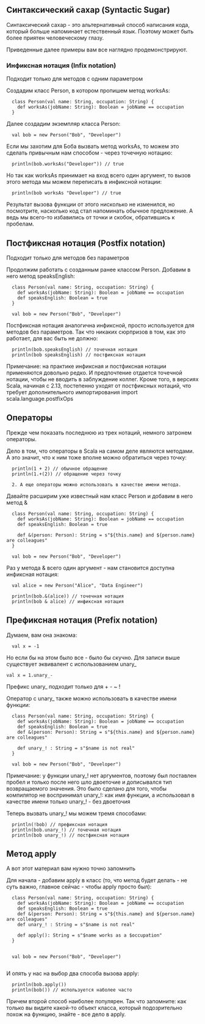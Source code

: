 ## Синтаксический сахар (Syntactic Sugar)
Синтаксический сахар - это альтернативный способ написания кода, который больше напоминает естественный язык. Поэтому может быть более приятен человеческому глазу.

Приведенные далее примеры вам все наглядно продемонстрируют.

### Инфиксная нотация (Infix notation)
Подходит только для методов с одним параметром 

 

Создадим класс Person, в котором пропишем метод worksAs:
```
  class Person(val name: String, occupation: String) {
    def worksAs(jobName: String): Boolean = jobName == occupation
  }
``` 

Далее создадим экземпляр класса Person:
```
  val bob = new Person("Bob", "Developer")
``` 

Если мы захотим для Боба вызвать метод worksAs, то можем это сделать привычным нам способом - через точечную нотацию:
```
  println(bob.worksAs("Developer")) // true
```

Но так как worksAs принимает на вход всего один аргумент, то вызов этого метода мы можем переписать в инфиксной нотации:
```
  println(bob worksAs "Developer") // true
```
Результат вызова функции от этого нисколько не изменился, но посмотрите, насколько код стал напоминать обычное предложение. А ведь мы всего-то избавились от точки и скобок, обратившись к пробелам.

## Постфиксная нотация (Postfix notation)
Подходит только для методов без параметров 

 

Продолжим работать с созданным ранее классом Person. Добавим в него метод speaksEnglish:
```
  class Person(val name: String, occupation: String) {
    def worksAs(jobName: String): Boolean = jobName == occupation
    def speaksEnglish: Boolean = true
  }

  val bob = new Person("Bob", "Developer")
```
 

Постфиксная нотация аналогична инфиксной, просто используется для методов без параметров. Так что никаких сюрпризов в том, как это работает, для вас быть не должно:
```
  println(bob.speaksEnglish) // точечная нотация
  println(bob speaksEnglish) // постфиксная нотация
```
Примечание: на практике инфиксная и постфиксная нотации применяются довольно редко. И предпочтение отдается точечной нотации, чтобы не вводить в заблуждение коллег. Кроме того, в версиях Scala, начиная с 2.13, постепенно уходят от постфиксных нотаций, что требует дополнительного импортирования import scala.language.postfixOps 

## Операторы
Прежде чем показать последнюю из трех нотаций, немного затронем операторы.

 

Дело в том, что операторы в Scala на самом деле являются методами. А это значит, что к ним тоже вполне можно обратиться через точку:
```
  println(1 + 2) // обычное обращение
  println(1.+(2)) // обращение через точку
```

      2. А еще операторы можно использовать в качестве имени метода.

Давайте расширим уже известный нам класс Person и добавим в него метод &
```
  class Person(val name: String, occupation: String) {
    def worksAs(jobName: String): Boolean = jobName == occupation
    def speaksEnglish: Boolean = true

    def &(person: Person): String = s"${this.name} and ${person.name} are colleagues"
  }

  val bob = new Person("Bob", "Developer")
```

Раз у метода & всего один аргумент - нам становится доступна инфиксная нотация:
```
  val alice = new Person("Alice", "Data Engineer")
  
  println(bob.&(alice)) // точечная нотация
  println(bob & alice) // инфиксная нотация
```

## Префиксная нотация (Prefix notation)
Думаем, вам она знакома:
```
  val x = -1 
``` 

Но если бы на этом было все - было бы скучно. Для записи выше существует эквивалент с использованием unary_
```
val x = 1.unary_-
```
Префикс unary_ подходит только для + - ~ ! 

 

Оператор с unary_ также можно использовать в качестве имени функции:
```
  class Person(val name: String, occupation: String) {
    def worksAs(jobName: String): Boolean = jobName == occupation
    def speaksEnglish: Boolean = true
    def &(person: Person): String = s"${this.name} and ${person.name} are colleagues"

    def unary_! : String = s"$name is not real"
  }

  val bob = new Person("Bob", "Developer")
```
Примечание: у функции unary_! нет аргументов, поэтому был поставлен пробел и только после него шло двоеточие и дописывался тип возвращаемого значения. Это было сделано для того, чтобы компилятор не воспринимал unary_!: как имя функции, а использовал в качестве имени только unary_! - без двоеточия

 

Теперь вызвать unary_! мы можем тремя способами:
```
  println(!bob) // префиксная нотация
  println(bob.unary_!) // точечная нотация
  println(bob unary_!) // постфиксная нотация
```

## Метод apply
А вот этот материал вам нужно точно запомнить 

 

Для начала - добавим apply в класс (то, что метод будет делать - не суть важно, главное сейчас - чтобы apply просто был):
```
  class Person(val name: String, occupation: String) {
    def worksAs(jobName: String): Boolean = jobName == occupation
    def speaksEnglish: Boolean = true
    def &(person: Person): String = s"${this.name} and ${person.name} are colleagues"
    def unary_! : String = s"$name is not real"

    def apply(): String = s"$name works as a $occupation"
  }


  val bob = new Person("Bob", "Developer")
 
```
И опять у нас на выбор два способа вызова apply:
```
  println(bob.apply())
  println(bob()) // используется наболее часто
```
Причем второй способ наиболее популярен. Так что запомните: как только вы видите какой-то объект класса, который подозрительно похож на функцию, знайте - все дело в apply.




